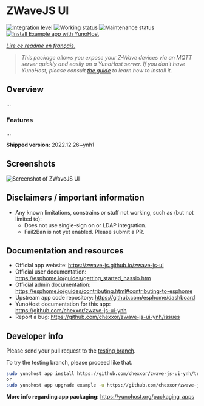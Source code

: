 # ZWaveJS UI

[![Integration level](https://dash.yunohost.org/integration/example.svg)](https://dash.yunohost.org/appci/app/example) ![Working status](https://ci-apps.yunohost.org/ci/badges/example.status.svg) ![Maintenance status](https://ci-apps.yunohost.org/ci/badges/example.maintain.svg)
[![Install Example app with YunoHost](https://install-app.yunohost.org/install-with-yunohost.svg)](https://install-app.yunohost.org/?app=example)

*[Lire ce readme en français.](./README_fr.md)*

> *This package allows you expose your Z-Wave devices via an MQTT server quickly and easily on a YunoHost server.
If you don't have YunoHost, please consult [the guide](https://yunohost.org/#/install) to learn how to install it.*

## Overview

...

### Features

...

**Shipped version:** 2022.12.26~ynh1

## Screenshots

![Screenshot of ZWaveJS UI](./doc/screenshots/Screenshot1.jpg)

## Disclaimers / important information

* Any known limitations, constrains or stuff not working, such as (but not limited to):
    * Does not use single-sign on or LDAP integration.
    * Fail2Ban is not yet enabled. Please submit a PR.

## Documentation and resources

* Official app website: <https://zwave-js.github.io/zwave-js-ui>
* Official user documentation: <https://esphome.io/guides/getting_started_hassio.htm>
* Official admin documentation: <https://esphome.io/guides/contributing.html#contributing-to-esphome>
* Upstream app code repository: <https://github.com/esphome/dashboard>
* YunoHost documentation for this app: <https://github.com/chexxor/zwave-js-ui-ynh>
* Report a bug: <https://github.com/chexxor/zwave-js-ui-ynh/issues>

## Developer info

Please send your pull request to the [testing branch](https://github.com/chexxor/zwave-js-ui-ynh/tree/testing).

To try the testing branch, please proceed like that.

``` bash
sudo yunohost app install https://github.com/chexxor/zwave-js-ui-ynh/tree/testing --debug
or
sudo yunohost app upgrade example -u https://github.com/chexxor/zwave-js-ui-ynh/tree/testing --debug
```

**More info regarding app packaging:** <https://yunohost.org/packaging_apps>